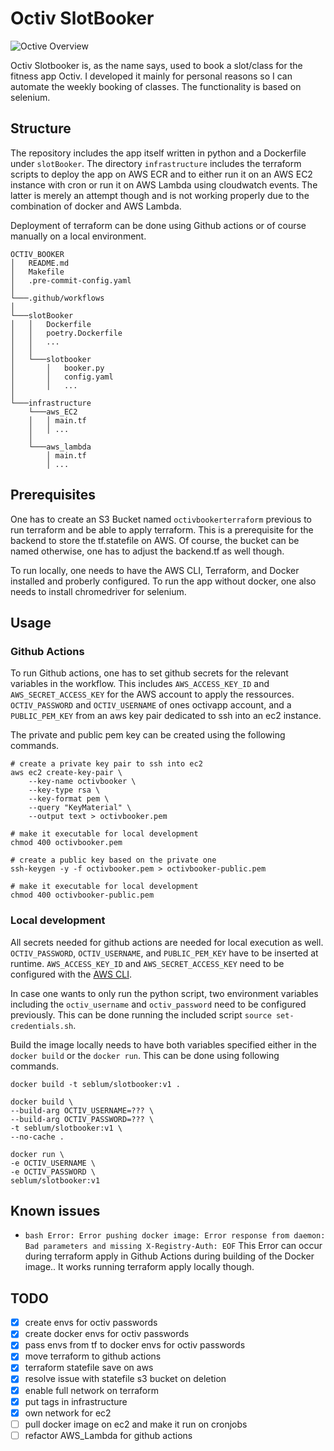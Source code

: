 # Octiv SlotBooker

![Octive Overview](https://github.com/seblum/octiv_booker/blob/d434b11827b830aa7dd0e0614558034dbaabe66f/octiv_overview.png)

Octiv Slotbooker is, as the name says, used to book a slot/class for the fitness app Octiv. I developed it mainly for personal reasons so I can automate the weekly booking of classes. The functionality is based on selenium. 

## Structure 

The repository includes the app itself written in python and a Dockerfile under `slotBooker`. The directory `infrastructure` includes the terraform scripts to deploy the app on AWS ECR and to either run it on an AWS EC2 instance with cron or run it on AWS Lambda using cloudwatch events. The latter is merely an attempt though and is not working properly due to the combination of docker and AWS Lambda. 

Deployment of terraform can be done using Github actions or of course manually on a local environment.

```
OCTIV_BOOKER
│   README.md
│   Makefile
│   .pre-commit-config.yaml
│
└───.github/workflows
│
└───slotBooker
│   │   Dockerfile
│   │   poetry.Dockerfile
│   │   ...
│   │
│   └───slotbooker
│       │   booker.py
│       │   config.yaml
│       │   ...
│
└───infrastructure
    └───aws_EC2
    │   │ main.tf
    │   │ ...
    │
    └───aws_lambda
        │ main.tf
        │ ...
```

## Prerequisites

One has to create an S3 Bucket named `octivbookerterraform` previous to run terraform and be able to apply terraform. This is a prerequisite for the backend to store the tf.statefile on AWS. Of course, the bucket can be named otherwise, one has to adjust the backend.tf as well though.

To run locally, one needs to have the AWS CLI, Terraform, and Docker installed and proberly configured. To run the app without docker, one also needs to install chromedriver for selenium.

## Usage

### Github Actions

To run Github actions, one has to set github secrets for the relevant variables in the workflow. This includes `AWS_ACCESS_KEY_ID` and `AWS_SECRET_ACCESS_KEY` for the AWS account to apply the ressources. `OCTIV_PASSWORD` and `OCTIV_USERNAME` of ones octivapp account, and a `PUBLIC_PEM_KEY` from an aws key pair dedicated to ssh into an ec2 instance.

The private and public pem key can be created using the following commands.
```
# create a private key pair to ssh into ec2
aws ec2 create-key-pair \
    --key-name octivbooker \
    --key-type rsa \
    --key-format pem \
    --query "KeyMaterial" \
    --output text > octivbooker.pem

# make it executable for local development
chmod 400 octivbooker.pem

# create a public key based on the private one
ssh-keygen -y -f octivbooker.pem > octivbooker-public.pem

# make it executable for local development
chmod 400 octivbooker-public.pem
```

### Local development

All secrets needed for github actions are needed for local execution as well. `OCTIV_PASSWORD`, `OCTIV_USERNAME`, and `PUBLIC_PEM_KEY` have to be inserted at runtime. `AWS_ACCESS_KEY_ID` and `AWS_SECRET_ACCESS_KEY` need to be configured with the [AWS CLI](https://docs.aws.amazon.com/cli/latest/userguide/cli-configure-files.html).

In case one wants to only run the python script, two environment variables including the `octiv_username` and `octiv_password` need to be configured previously. This can be done running the included script `source set-credentials.sh`.

Build the image locally needs to have both variables specified either in the `docker build` or the `docker run`. This can be done using following commands.

```
docker build -t seblum/slotbooker:v1 .

docker build \
--build-arg OCTIV_USERNAME=??? \
--build-arg OCTIV_PASSWORD=??? \
-t seblum/slotbooker:v1 \
--no-cache .

docker run \
-e OCTIV_USERNAME \
-e OCTIV_PASSWORD \
seblum/slotbooker:v1
```

## Known issues

- `bash Error: Error pushing docker image: Error response from daemon: Bad parameters and missing X-Registry-Auth: EOF` This Error can occur during terraform apply in Github Actions during building of the Docker image.. It works running terraform apply locally though.


## TODO

- [x] create envs for octiv passwords
- [x] create docker envs for octiv passwords
- [x] pass envs from tf to docker envs for octiv passwords
- [x] move terraform to github actions
- [x] terraform statefile save on aws
- [x] resolve issue with statefile s3 bucket on deletion
- [x] enable full network on terraform
- [x] put tags in infrastructure
- [x] own network for ec2
- [ ] pull docker image on ec2 and make it run on cronjobs
- [ ] refactor AWS_Lambda for github actions
